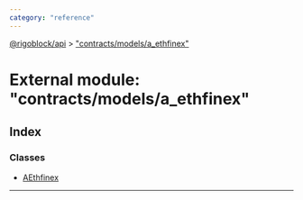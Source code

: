 ```yaml
---
category: "reference"
---
```



[@rigoblock/api](../README.md) > ["contracts/models/a_ethfinex"](../modules/_contracts_models_a_ethfinex_.md)

# External module: "contracts/models/a_ethfinex"

## Index

### Classes

* [AEthfinex](../classes/_contracts_models_a_ethfinex_.aethfinex.md)

---

